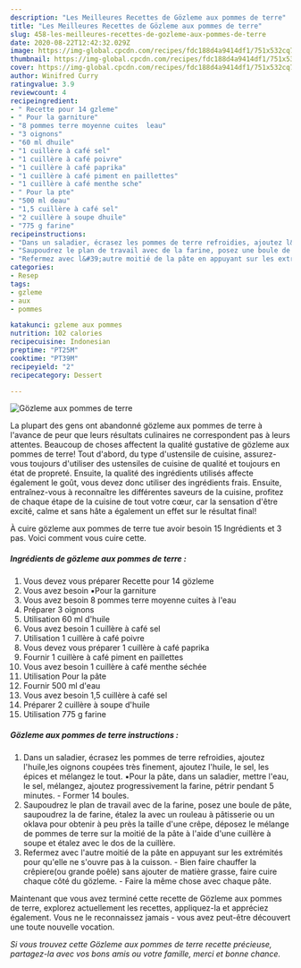 ```yaml
---
description: "Les Meilleures Recettes de Gözleme aux pommes de terre"
title: "Les Meilleures Recettes de Gözleme aux pommes de terre"
slug: 458-les-meilleures-recettes-de-gozleme-aux-pommes-de-terre
date: 2020-08-22T12:42:32.029Z
image: https://img-global.cpcdn.com/recipes/fdc188d4a9414df1/751x532cq70/gozleme-aux-pommes-de-terre-photo-principale-de-la-recette.jpg
thumbnail: https://img-global.cpcdn.com/recipes/fdc188d4a9414df1/751x532cq70/gozleme-aux-pommes-de-terre-photo-principale-de-la-recette.jpg
cover: https://img-global.cpcdn.com/recipes/fdc188d4a9414df1/751x532cq70/gozleme-aux-pommes-de-terre-photo-principale-de-la-recette.jpg
author: Winifred Curry
ratingvalue: 3.9
reviewcount: 4
recipeingredient:
- " Recette pour 14 gzleme"
- " Pour la garniture"
- "8 pommes terre moyenne cuites  leau"
- "3 oignons"
- "60 ml dhuile"
- "1 cuillère à café sel"
- "1 cuillère à café poivre"
- "1 cuillère à café paprika"
- "1 cuillère à café piment en paillettes"
- "1 cuillère à café menthe sche"
- " Pour la pte"
- "500 ml deau"
- "1,5 cuillère à café sel"
- "2 cuillère à soupe dhuile"
- "775 g farine"
recipeinstructions:
- "Dans un saladier, écrasez les pommes de terre refroidies, ajoutez l&#39;huile,les oignons coupées très finement, ajoutez l&#39;huile, le sel, les épices et mélangez le tout. ▪️Pour la pâte, dans un saladier, mettre l&#39;eau, le sel, mélangez, ajoutez progressivement la farine, pétrir pendant 5 minutes.  Former 14 boules."
- "Saupoudrez le plan de travail avec de la farine, posez une boule de pâte, saupoudrez la de farine, étalez la avec un rouleau à pâtisserie ou un oklava pour obtenir à peu près la taille d&#39;une crêpe, déposez le mélange de pommes de terre sur la moitié de la pâte à l&#39;aide d&#39;une cuillère à soupe et étalez avec le dos de la cuillère."
- "Refermez avec l&#39;autre moitié de la pâte en appuyant sur les extrémités pour qu&#39;elle ne s&#39;ouvre pas à la cuisson.  Bien faire chauffer la crêpiere(ou grande poêle) sans ajouter de matière grasse, faire cuire chaque côté du gözleme. Faire la même chose avec chaque pâte."
categories:
- Resep
tags:
- gzleme
- aux
- pommes

katakunci: gzleme aux pommes 
nutrition: 102 calories
recipecuisine: Indonesian
preptime: "PT25M"
cooktime: "PT39M"
recipeyield: "2"
recipecategory: Dessert

---
```



![Gözleme aux pommes de terre](https://img-global.cpcdn.com/recipes/fdc188d4a9414df1/751x532cq70/gozleme-aux-pommes-de-terre-photo-principale-de-la-recette.jpg)

La plupart des gens ont abandonné gözleme aux pommes de terre à l'avance de peur que leurs résultats culinaires ne correspondent pas à leurs attentes. Beaucoup de choses affectent la qualité gustative de gözleme aux pommes de terre! Tout d'abord, du type d'ustensile de cuisine, assurez-vous toujours d'utiliser des ustensiles de cuisine de qualité et toujours en état de propreté. Ensuite, la qualité des ingrédients utilisés affecte également le goût, vous devez donc utiliser des ingrédients frais. Ensuite, entraînez-vous à reconnaître les différentes saveurs de la cuisine, profitez de chaque étape de la cuisine de tout votre cœur, car la sensation d'être excité, calme et sans hâte a également un effet sur le résultat final!

<!--inarticleads1-->

À cuire gözleme aux pommes de terre tue avoir besoin 15 Ingrédients et 3 pas. Voici comment vous cuire cette.

##### Ingrédients de gözleme aux pommes de terre :

1. Vous devez vous préparer  Recette pour 14 gözleme
1. Vous avez besoin  ▪️Pour la garniture
1. Vous avez besoin 8 pommes terre moyenne cuites à l&#39;eau
1. Préparer 3 oignons
1. Utilisation 60 ml d&#39;huile
1. Vous avez besoin 1 cuillère à café sel
1. Utilisation 1 cuillère à café poivre
1. Vous devez vous préparer 1 cuillère à café paprika
1. Fournir 1 cuillère à café piment en paillettes
1. Vous avez besoin 1 cuillère à café menthe séchée
1. Utilisation  Pour la pâte
1. Fournir 500 ml d&#39;eau
1. Vous avez besoin 1,5 cuillère à café sel
1. Préparer 2 cuillère à soupe d&#39;huile
1. Utilisation 775 g farine




<!--inarticleads2-->

##### Gözleme aux pommes de terre instructions :

1. Dans un saladier, écrasez les pommes de terre refroidies, ajoutez l&#39;huile,les oignons coupées très finement, ajoutez l&#39;huile, le sel, les épices et mélangez le tout. ▪️Pour la pâte, dans un saladier, mettre l&#39;eau, le sel, mélangez, ajoutez progressivement la farine, pétrir pendant 5 minutes.  - Former 14 boules.
1. Saupoudrez le plan de travail avec de la farine, posez une boule de pâte, saupoudrez la de farine, étalez la avec un rouleau à pâtisserie ou un oklava pour obtenir à peu près la taille d&#39;une crêpe, déposez le mélange de pommes de terre sur la moitié de la pâte à l&#39;aide d&#39;une cuillère à soupe et étalez avec le dos de la cuillère.
1. Refermez avec l&#39;autre moitié de la pâte en appuyant sur les extrémités pour qu&#39;elle ne s&#39;ouvre pas à la cuisson.  - Bien faire chauffer la crêpiere(ou grande poêle) sans ajouter de matière grasse, faire cuire chaque côté du gözleme. - Faire la même chose avec chaque pâte.




<!--inarticleads1-->

<p>
Maintenant que vous avez terminé cette recette de Gözleme aux pommes de terre, explorez actuellement les recettes, appliquez-la et appréciez également. Vous ne le reconnaissez jamais - vous avez peut-être découvert une toute nouvelle vocation.
</p>

<p>
<i>Si vous trouvez cette Gözleme aux pommes de terre recette précieuse, partagez-la avec vos bons amis ou votre famille, merci et bonne chance.</i>
</p>
